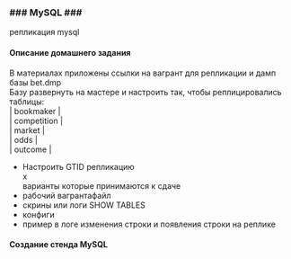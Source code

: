 <h3>### MySQL ###</h3>

<p>репликация mysql</p>

<h4>Описание домашнего задания</h4>

<p>В материалах приложены ссылки на вагрант для репликации и дамп базы bet.dmp<br />
Базу развернуть на мастере и настроить так, чтобы реплицировались таблицы:<br />
| bookmaker |<br />
| competition |<br />
| market |<br />
| odds |<br />
| outcome |</p>

<ul style="disc">
<li>Настроить GTID репликацию<br />
x<br />
варианты которые принимаются к сдаче</li>
<li>рабочий вагрантафайл</li>
<li>скрины или логи SHOW TABLES</li>
<li>конфиги</li>
<li>пример в логе изменения строки и появления строки на реплике</li>
</ul>


<h4>Создание стенда MySQL</h4>
